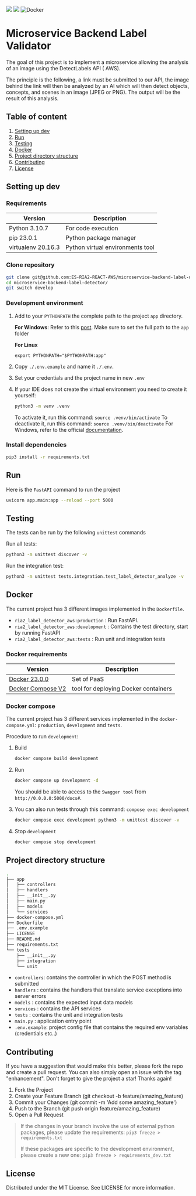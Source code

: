 ![](https://img.shields.io/badge/Python-14354C?style=for-the-badge&logo=python&logoColor=white)
![](https://img.shields.io/badge/Amazon_AWS-232F3E?style=for-the-badge&logo=amazon-aws&logoColor=white)
![Docker](https://img.shields.io/badge/docker-%230db7ed.svg?style=for-the-badge&logo=docker&logoColor=white)


# Microservice Backend Label Validator

The goal of this project is to implement a microservice allowing the analysis of an image using the DetectLabels API (
AWS).

The principle is the following, a link must be submitted to our API, the image behind the link will then be analyzed by
an AI which will then detect objects, concepts, and scenes in an image (JPEG or PNG).
The output will be the result of this analysis.

## Table of content

1. [Setting up dev](#setting-up-dev)
2. [Run](#run)
3. [Testing](#testing)
4. [Docker](#docker)
5. [Project directory structure](#project-directory-structure)
6. [Contributing](#contributing)
7. [License](#license)

## Setting up dev

### Requirements

| Version            | Description                      | 
|--------------------|----------------------------------|
| Python 3.10.7      | For code execution               |
| pip 23.0.1         | Python package manager           |
| virtualenv 20.16.3 | Python virtual environments tool |

### Clone repository

```sh
git clone git@github.com:ES-RIA2-REACT-AWS/microservice-backend-label-detector.git
cd microservice-backend-label-detector/
git switch develop
```

### Development environment
1. Add to your `PYTHONPATH` the complete path to the project `app` directory.
    
    **For Windows**:
    Refer to this [post](https://stackoverflow.com/questions/3701646/how-to-add-to-the-pythonpath-in-windows-so-it-finds-my-modules-packages). Make sure to set the full path to the `app` folder

    **For Linux**
    ```shell
    export PYTHONPATH="$PYTHONPATH:app"
    ```
2. Copy `./.env.example` and name it `./.env`.
3. Set your credentials and the project name in new `.env`
4. If your IDE does not create the virtual environment you need to create it yourself:
    ```sh
    python3 -m venv .venv
    ```
   To activate it, run this command: `source .venv/bin/activate`
   To deactivate it, run this command: `source .venv/bin/deactivate` 
   For Windows, refer to the official [documentation](https://docs.python.org/3/tutorial/venv.html).

### Install dependencies

```sh
pip3 install -r requirements.txt 
```

## Run

Here is the `FastAPI` command to run the project

```sh
uvicorn app.main:app --reload --port 5000
```

## Testing

The tests can be run by the following `unittest` commands

Run all tests:
```sh
python3 -m unittest discover -v
```

Run the integration test:
```sh
python3 -m unittest tests.integration.test_label_detector_analyze -v
```

## Docker

The current project has 3 different images implemented in the `Dockerfile`.
- `ria2_label_detector_aws:production` : Run FastAPI.
- `ria2_label_detector_aws:development` : Contains the test directory, start by running FastAPI
- `ria2_label_detector_aws:tests` : Run unit and integration tests

### Docker requirements

| Version                                                             | Description                          | 
|---------------------------------------------------------------------|--------------------------------------|
| [Docker 23.0.0](https://docs.docker.com/engine/install/ubuntu/)     | Set of PaaS                          |
| [Docker Compose V2](https://docs.docker.com/compose/install/linux/) | tool for deploying Docker containers |

### Docker compose

The current project has 3 different services implemented in the `docker-compose.yml`: `production`, `development` and `tests`.

Procedure to run `development`:
1. Build
    ```sh
    docker compose build development
    ```
2. Run
    ```sh
    docker compose up development -d
    ```
    You should be able to access to the `Swagger tool` from `http://0.0.0.0:5000/docs#`.

3. You can also run tests through this command: `compose exec development`
    ```sh
    docker compose exec development python3 -m unittest discover -v
    ```

4. Stop `development`
    ```sh
    docker compose stop development
    ```

## Project directory structure

```sh
.
├── app
│   ├── controllers
│   ├── handlers
│   ├── __init__.py
│   ├── main.py
│   ├── models
│   └── services
├── docker-compose.yml
├── Dockerfile
├── .env.example
├── LICENSE
├── README.md
├── requirements.txt
└── tests
    ├── __init__.py
    ├── integration
    └── unit
```

- `controllers`: contains the controller in which the POST method is submitted
- `handlers`   : contains the handlers that translate service exceptions into server errors
- `models`     : contains the expected input data models
- `services`   : contains the API services
- `tests`      : contains the unit and integration tests
- `main.py`    : application entry point
- `.env.example`: project config file that contains the required env variables (credentials etc..)

## Contributing

If you have a suggestion that would make this better, please fork the repo and create a pull request. You can also
simply open an issue with the tag "enhancement". Don't forget to give the project a star! Thanks again!

1. Fork the Project
2. Create your Feature Branch (git checkout -b feature/amazing_feature)
3. Commit your Changes (git commit -m 'Add some amazing_feature')
4. Push to the Branch (git push origin feature/amazing_feature)
5. Open a Pull Request

> If the changes in your branch involve the use of external python packages, please update the requirements:
> `pip3 freeze > requirements.txt`
>
> If these packages are specific to the development environment, please create a new one:
> `pip3 freeze > requirements_dev.txt`

## License

Distributed under the MIT License. See LICENSE for more information.